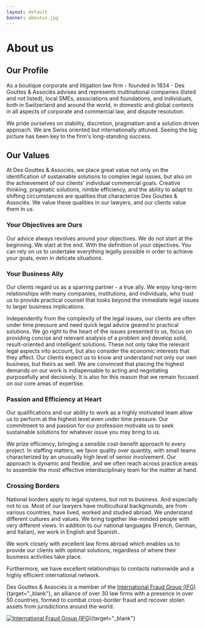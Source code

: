 ```yaml
---
layout: default
banner: aboutus.jpg
---
```

# About us

## Our Profile
As a boutique corporate and litigation law firm - founded in 1834 - Des Gouttes & Associés advises and represents multinational companies (listed and not listed), local SMEs, associations and foundations, and individuals, both in Switzerland and around the world, in domestic and global contexts in all aspects of corporate and commercial law, and dispute resolution.

We pride ourselves on stability, discretion, pragmatism and a solution driven approach. We are Swiss oriented but internationally attuned. Seeing the big picture has been key to the firm's long-standing success.

## Our Values
At Des Gouttes & Associés, we place great value not only on the identification of sustainable solutions to complex legal issues, but also on the achievement of our clients' individual commercial goals. Creative thinking, pragmatic solutions, nimble efficiency, and the ability to adapt to shifting circumstances are qualities that characterize Des Gouttes & Associés. We value these qualities in our lawyers, and our clients value them in us.

### Your Objectives are Ours
Our advice always revolves around your objectives. We do not start at the beginning. We start at the end. With the definition of your objectives. You can rely on us to undertake everything legally possible in order to achieve your goals, even in delicate situations.

### Your Business Ally
Our clients regard us as a sparring partner - a true ally. We enjoy long-term relationships with many companies, institutions, and individuals, who trust us to provide practical counsel that looks beyond the immediate legal issues to larger business implications.

Independently from the complexity of the legal issues, our clients are often under time pressure and need quick legal advice geared to practical solutions. We go right to the heart of the issues presented to us, focus on providing concise and relevant analysis of a problem and develop solid, result-oriented and intelligent solutions. These not only take the relevant legal aspects into account, but also consider the economic interests that they affect. Our clients expect us to know and understand not only our own business, but theirs as well. We are convinced that placing the highest demands on our work is indispensable to acting and negotiating purposefully and decisively. It is also for this reason that we remain focused on our core areas of expertise.

### Passion and Efficiency at Heart
Our qualifications and our ability to work as a highly motivated team allow us to perform at the highest level even under time pressure. Our commitment to and passion for our profession motivate us to seek sustainable solutions for whatever issue you may bring to us.

We prize efficiency, bringing a sensible cost-benefit approach to every project. In staffing matters, we favor quality over quantity, with small teams characterized by an unusually high level of senior involvement. Our approach is dynamic and flexible, and we often reach across practice areas to assemble the most effective interdisciplinary team for the matter at hand.

### Crossing Borders
National borders apply to legal systems, but not to business. And especially not to us. Most of our lawyers have multicultural backgrounds, are from various countries, have lived, worked and studied abroad. We understand different cultures and values. We bring together like-minded people with very different views. In addition to our national languages (French, German, and Italian), we work in English and Spanish..

We work closely with excellent law firms abroad which enables us to provide our clients with optimal solutions, regardless of where their business activities take place.

Furthermore, we have excellent relationships to contacts nationwide and a highly efficient international network.

Des Gouttes & Associés is a member of the [International Fraud Group (IFG)](https://www.internationalfraudgroup.com/){target="_blank"}, an alliance of over 30 law firms with a presence in over 50 countries, formed to combat cross-border fraud and recover stolen assets from jurisdictions around the world.

[![International Fraud Group (IFG)](/imgs/ifg-logo.jpg)](https://www.internationalfraudgroup.com/){target="_blank"}

